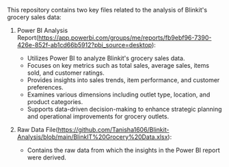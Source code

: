 This repository contains two key files related to the analysis of Blinkit's grocery sales data:

1. Power BI Analysis Report(https://app.powerbi.com/groups/me/reports/fb9ebf96-7390-426e-852f-ab1cd66b5912?pbi_source=desktop):
   - Utilizes Power BI to analyze Blinkit's grocery sales data.
   - Focuses on key metrics such as total sales, average sales, items sold, and customer ratings.
   - Provides insights into sales trends, item performance, and customer preferences.
   - Examines various dimensions including outlet type, location, and product categories.
   - Supports data-driven decision-making to enhance strategic planning and operational improvements for grocery outlets.

2. Raw Data File(https://github.com/Tanisha1606/Blinkit-Analysis/blob/main/BlinkIT%20Grocery%20Data.xlsx):
   - Contains the raw data from which the insights in the Power BI report were derived.
